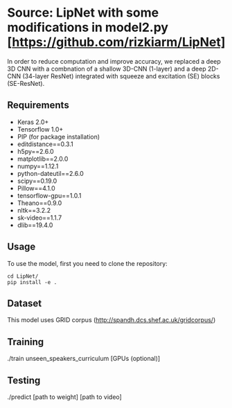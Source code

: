# Source: LipNet with some modifications in model2.py [https://github.com/rizkiarm/LipNet]
In order to reduce computation and improve accuracy, we replaced a deep 3D CNN with a combnation of a shallow 3D-CNN (1-layer) and a deep 2D-CNN (34-layer ResNet) integrated with squeeze and excitation (SE) blocks (SE-ResNet).


## Requirements ##
* Keras 2.0+
* Tensorflow 1.0+
* PIP (for package installation)
* editdistance==0.3.1
* h5py==2.6.0
* matplotlib==2.0.0
* numpy==1.12.1
* python-dateutil==2.6.0
* scipy==0.19.0
* Pillow==4.1.0
* tensorflow-gpu==1.0.1
* Theano==0.9.0
* nltk==3.2.2
* sk-video==1.1.7
* dlib==19.4.0

## Usage ##
To use the model, first you need to clone the repository:
```
cd LipNet/
pip install -e .
```
## Dataset ##
This model uses GRID corpus (http://spandh.dcs.shef.ac.uk/gridcorpus/)

## Training ##
./train unseen_speakers_curriculum [GPUs (optional)]

## Testing ##
./predict [path to weight] [path to video]
